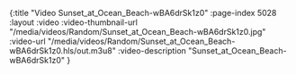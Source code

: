 {:title "Video Sunset_at_Ocean_Beach-wBA6drSk1z0" :page-index 5028 :layout :video :video-thumbnail-url "/media/videos/Random/Sunset_at_Ocean_Beach-wBA6drSk1z0.jpg" :video-url "/media/videos/Random/Sunset_at_Ocean_Beach-wBA6drSk1z0.hls/out.m3u8" :video-description "Sunset_at_Ocean_Beach-wBA6drSk1z0" }

